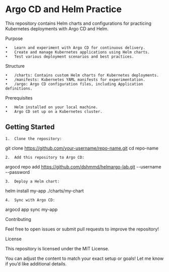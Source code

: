 # Argo CD and Helm Practice

This repository contains Helm charts and configurations for practicing Kubernetes deployments with Argo CD and Helm.

Purpose

	•	Learn and experiment with Argo CD for continuous delivery.
	•	Create and manage Kubernetes applications using Helm charts.
	•	Test various deployment scenarios and best practices.

Structure

	•	/charts: Contains custom Helm charts for Kubernetes deployments.
	•	/manifests: Kubernetes YAML manifests for experimentation.
	•	/argo: Argo CD configuration files, including Application definitions.

Prerequisites

	•	Helm installed on your local machine.
	•	Argo CD set up on a Kubernetes cluster.

## Getting Started

	1.	Clone the repository:

git clone https://github.com/your-username/repo-name.git
cd repo-name


	2.	Add this repository to Argo CD:

argocd repo add https://github.com/dshmmd/helmargo-lab.git --username <username> --password <password>


	3.	Deploy a Helm chart:

helm install my-app ./charts/my-chart


	4.	Sync with Argo CD:

argocd app sync my-app



Contributing

Feel free to open issues or submit pull requests to improve the repository!

License

This repository is licensed under the MIT License.

You can adjust the content to match your exact setup or goals! Let me know if you’d like additional details.
